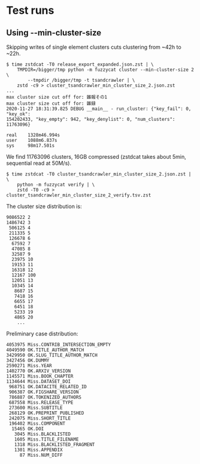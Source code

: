 # Test runs

## Using --min-cluster-size

Skipping writes of single element clusters cuts clustering from ~42h to ~22h.

```
$ time zstdcat -T0 release_export_expanded.json.zst | \
    TMPDIR=/bigger/tmp python -m fuzzycat cluster --min-cluster-size 2 \
        --tmpdir /bigger/tmp -t tsandcrawler | \
    zstd -c9 > cluster_tsandcrawler_min_cluster_size_2.json.zst
...
max cluster size cut off for: 雜報その1
max cluster size cut off for: 雜録
2020-11-27 18:31:39.825 DEBUG __main__ - run_cluster: {"key_fail": 0, "key_ok":
154202433, "key_empty": 942, "key_denylist": 0, "num_clusters": 11763096}

real    1328m46.994s
user    1088m6.837s
sys     98m17.501s
```

We find 11763096 clusters, 16GB compressed (zstdcat takes about 5min,
sequential read at 50M/s).

```
$ time zstdcat -T0 cluster_tsandcrawler_min_cluster_size_2.json.zst | \
    python -m fuzzycat verify | \
    zstd -T0 -c9 > cluster_tsandcrawler_min_cluster_size_2_verify.tsv.zst
```

The cluster size distribution is:

```
9086522 2
1486742 3
 506125 4
 211335 5
 126678 6
  67592 7
  47085 8
  32587 9
  23975 10
  19153 11
  16318 12
  12167 100
  12051 13
  10345 14
   8687 15
   7418 16
   6655 17
   6451 18
   5233 19
   4865 20
    ...
```

Preliminary case distribution:

```
4053975 Miss.CONTRIB_INTERSECTION_EMPTY
4049590 OK.TITLE_AUTHOR_MATCH
3429950 OK.SLUG_TITLE_AUTHOR_MATCH
3427456 OK.DUMMY
2590271 Miss.YEAR
1402770 OK.ARXIV_VERSION
1145571 Miss.BOOK_CHAPTER
1134644 Miss.DATASET_DOI
 968751 OK.DATACITE_RELATED_ID
 906387 OK.FIGSHARE_VERSION
 786887 OK.TOKENIZED_AUTHORS
 687558 Miss.RELEASE_TYPE
 273600 Miss.SUBTITLE
 268129 OK.PREPRINT_PUBLISHED
 242075 Miss.SHORT_TITLE
 196402 Miss.COMPONENT
  15465 OK.DOI
   3045 Miss.BLACKLISTED
   1605 Miss.TITLE_FILENAME
   1318 Miss.BLACKLISTED_FRAGMENT
   1301 Miss.APPENDIX
     87 Miss.NUM_DIFF
```
